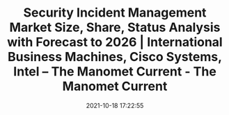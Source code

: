 ---
"title": "Security Incident Management Market Size, Share, Status Analysis with Forecast to 2026 | International Business Machines, Cisco Systems, Intel – The Manomet Current - The Manomet Current"
"date": "2021-10-18 17:22:55"
"feed_name": "GOOGLENEWSINDUSTRIAL"
"feed_website": "https://news.google.com/search?q=industrial%2Bincident&hl=en-US&gl=US&ceid=US:en"
"feed_rss": "https://news.google.com/rss/search?q=industrial%2Bincident&hl=en-US&gl=US&ceid=US:en"
"link": "https://manometcurrent.com/security-incident-management-market-size-share-status-analysis-with-forecast-to-2026-international-business-machines-cisco-systems-intel/"
"source": "{'href': 'https://manometcurrent.com', 'title': 'The Manomet Current'}"
"file": "_posts/2021-1-1-57a6a5347577f8226e43396a45960e072ef823c0.md"
"accident": "0"
"drilling": "0"
"represented_by": "0"
"dead": "0"
"injured": "0"
"arrested": "0"
"place": "unknown place"
"where": "unknown site"
"causes": "unknown"
"place_uri": "unknown place"
---